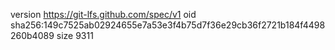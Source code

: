 version https://git-lfs.github.com/spec/v1
oid sha256:149c7525ab02924655e7a53e3f4b75d7f36e29cb36f2721b184f4498260b4089
size 9311
